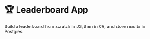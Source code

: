 # 🏆 Leaderboard App

Build a leaderboard from scratch in JS, then in C#, and store results in Postgres.
